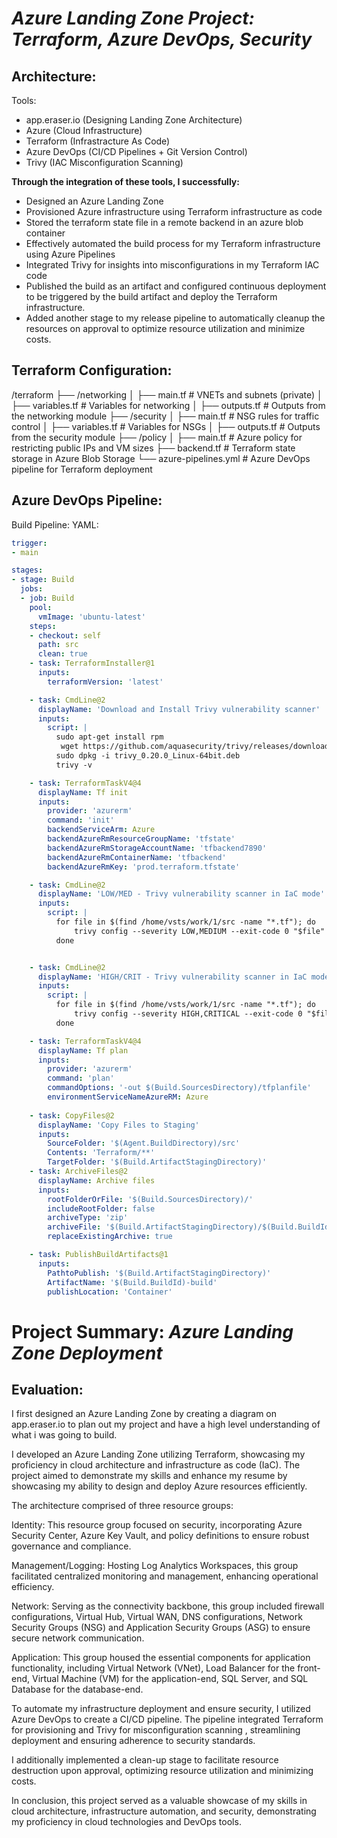 # *Azure Landing Zone Project: Terraform, Azure DevOps, Security*


## **Architecture:** 


Tools:
- app.eraser.io (Designing Landing Zone Architecture)
- Azure (Cloud Infrastructure)
- Terraform (Infrastracture As Code)
- Azure DevOps (CI/CD Pipelines + Git Version Control)
- Trivy (IAC Misconfiguration Scanning)

**Through the integration of these tools, I successfully:**
- Designed an Azure Landing Zone
- Provisioned Azure infrastructure using Terraform infrastructure as code
- Stored the terraform state file in a remote backend in an azure blob container
- Effectively automated the build process for my Terraform infrastructure using Azure Pipelines
- Integrated Trivy for insights into misconfigurations in my Terraform IAC code
- Published the build as an artifact and configured continuous deployment to be triggered by the build artifact and deploy the Terraform infrastructure.
- Added another stage to my release pipeline to automatically cleanup the resources on approval to optimize resource utilization and minimize costs.

## **Terraform Configuration:**

/terraform
   ├── /networking
   │     ├── main.tf          # VNETs and subnets (private)
   │     ├── variables.tf     # Variables for networking
   │     ├── outputs.tf       # Outputs from the networking module
   ├── /security
   │     ├── main.tf          # NSG rules for traffic control
   │     ├── variables.tf     # Variables for NSGs
   │     ├── outputs.tf       # Outputs from the security module
   ├── /policy
   │     ├── main.tf          # Azure policy for restricting public IPs and VM sizes
   ├── backend.tf             # Terraform state storage in Azure Blob Storage
   └── azure-pipelines.yml    # Azure DevOps pipeline for Terraform deployment



## **Azure DevOps Pipeline:**
Build Pipeline:
YAML:
``` YAML
trigger: 
- main

stages:
- stage: Build
  jobs:
  - job: Build
    pool:
      vmImage: 'ubuntu-latest'
    steps:
    - checkout: self
      path: src
      clean: true
    - task: TerraformInstaller@1
      inputs:
        terraformVersion: 'latest'

    - task: CmdLine@2
      displayName: 'Download and Install Trivy vulnerability scanner'
      inputs:
        script: |
          sudo apt-get install rpm
           wget https://github.com/aquasecurity/trivy/releases/download/v0.20.0/trivy_0.20.0_Linux-64bit.deb
          sudo dpkg -i trivy_0.20.0_Linux-64bit.deb
          trivy -v

    - task: TerraformTaskV4@4
      displayName: Tf init
      inputs:
        provider: 'azurerm'
        command: 'init'
        backendServiceArm: Azure
        backendAzureRmResourceGroupName: 'tfstate'
        backendAzureRmStorageAccountName: 'tfbackend7890'
        backendAzureRmContainerName: 'tfbackend'
        backendAzureRmKey: 'prod.terraform.tfstate'

    - task: CmdLine@2
      displayName: 'LOW/MED - Trivy vulnerability scanner in IaC mode'
      inputs:
        script: |
          for file in $(find /home/vsts/work/1/src -name "*.tf"); do
              trivy config --severity LOW,MEDIUM --exit-code 0 "$file"
          done


    - task: CmdLine@2
      displayName: 'HIGH/CRIT - Trivy vulnerability scanner in IaC mode'
      inputs:
        script: |
          for file in $(find /home/vsts/work/1/src -name "*.tf"); do
              trivy config --severity HIGH,CRITICAL --exit-code 0 "$file"
          done

    - task: TerraformTaskV4@4
      displayName: Tf plan
      inputs:
        provider: 'azurerm'
        command: 'plan'
        commandOptions: '-out $(Build.SourcesDirectory)/tfplanfile'
        environmentServiceNameAzureRM: Azure
            
    - task: CopyFiles@2
      displayName: 'Copy Files to Staging'
      inputs:
        SourceFolder: '$(Agent.BuildDirectory)/src'
        Contents: 'Terraform/**'
        TargetFolder: '$(Build.ArtifactStagingDirectory)'
    - task: ArchiveFiles@2
      displayName: Archive files
      inputs:
        rootFolderOrFile: '$(Build.SourcesDirectory)/'
        includeRootFolder: false
        archiveType: 'zip'
        archiveFile: '$(Build.ArtifactStagingDirectory)/$(Build.BuildId).zip'
        replaceExistingArchive: true

    - task: PublishBuildArtifacts@1
      inputs:
        PathtoPublish: '$(Build.ArtifactStagingDirectory)'
        ArtifactName: '$(Build.BuildId)-build'
        publishLocation: 'Container'
```


# **Project Summary:** *Azure Landing Zone Deployment*

## **Evaluation:**

I first designed an Azure Landing Zone by creating a diagram on app.eraser.io to plan out my project and have a high level understanding of what i was going to build.

I developed an Azure Landing Zone utilizing Terraform, showcasing my proficiency in cloud architecture and infrastructure as code (IaC). The project aimed to demonstrate my skills and enhance my resume by showcasing my ability to design and deploy Azure resources efficiently.

The architecture comprised of three resource groups:

Identity: This resource group focused on security, incorporating Azure Security Center, Azure Key Vault, and policy definitions to ensure robust governance and compliance.

Management/Logging: Hosting Log Analytics Workspaces, this group facilitated centralized monitoring and management, enhancing operational efficiency.

Network: Serving as the connectivity backbone, this group included firewall configurations, Virtual Hub, Virtual WAN, DNS configurations, Network Security Groups (NSG) and Application Security Groups (ASG) to ensure secure network communication.

Application: This group housed the essential components for application functionality, including Virtual Network (VNet), Load Balancer for the front-end, Virtual Machine (VM) for the application-end, SQL Server, and SQL Database for the database-end.

To automate my infrastructure deployment and ensure security, I utilized Azure DevOps to create a CI/CD pipeline. The pipeline integrated Terraform for provisioning and Trivy for misconfiguration scanning , streamlining deployment and ensuring adherence to security standards.

I additionally implemented a clean-up stage to facilitate resource destruction upon approval, optimizing resource utilization and minimizing costs.

In conclusion, this project served as a valuable showcase of my skills in cloud architecture, infrastructure automation, and security, demonstrating my proficiency in cloud technologies and DevOps tools.








